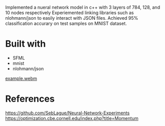 Implemented a nueral network model in c++ with 3 layers  of 784, 128, and 10 nodes respectively
Experiemented linking libraries such as nlohmann/json to easily interact with JSON files.
Achieved 95\% classification accurary on test samples on MNIST dataset.

# Built with

- SFML
- mnist
- nlohmann/json

[example.webm](https://github.com/user-attachments/assets/4bb8027f-d562-4014-84fb-1eda1e0a9367)

# References

https://github.com/SebLague/Neural-Network-Experiments
https://optimization.cbe.cornell.edu/index.php?title=Momentum
